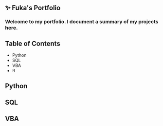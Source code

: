 ## ✨ Fuka's Portfolio
### Welcome to my portfolio. I document a summary of my projects here.

## Table of Contents
- Python
- SQL
- VBA
- R

## Python

## SQL

## VBA

